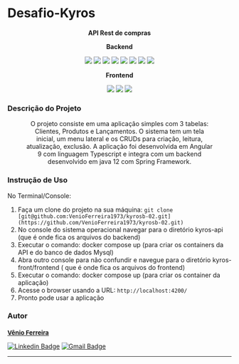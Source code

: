 <h1>Desafio-Kyros</h1>
<p align="center"><strong>API Rest de compras</strong></p>
<p align="center"><strong>Backend</strong></p>
<p align="center">
     <a alt="Java">
        <img src="https://img.shields.io/badge/Java-v12-blue.svg" />
    </a>
    <a alt="Spring Boot">
        <img src="https://img.shields.io/badge/Spring%20Boot-v2.2.2.RELEASE-brightgreen.svg" />
    </a>
    <a alt="Maven">
        <img src="https://img.shields.io/badge/Maven-v12-lightgreen.svg" />
    </a>
    <a alt="Mysql">
        <img src="https://img.shields.io/badge/Mysql-v8.0-orange.svg" />
    </a>
    <a alt="ModelMapper">
        <img src="https://img.shields.io/badge/ModelMapper-v2.3.0-darkblue.svg" />
    </a>
    <a alt="Spring-Fox">
        <img src="https://img.shields.io/badge/SpringFox-v2.9.2-blue.svg" />
    </a>
    <a alt="Flyway">
        <img src="https://img.shields.io/badge/Flyway-v6.0.8-red.svg">
    </a>
    <a alt="Lombok">
        <img src="https://img.shields.io/badge/Lombok-v1.18.30-green.svg">
    </a>
</p>

<p align="center"><strong>Frontend</strong></p>
<p align="center">
     <a alt="Angular">
        <img src="https://img.shields.io/badge/Angular-v9-blue.svg" />
    </a>
    <a alt="Typescript">
        <img src="https://img.shields.io/badge/Typescript-v3.8.3.RELEASE-brightgreen.svg" />
    </a>
    <a alt="Node">
        <img src="https://img.shields.io/badge/Node-v8.3.0-lightgreen.svg" />
    </a>
    
</p>



<h3>Descrição do Projeto</h3>
<figure>
<p align="center">
O projeto consiste em uma aplicação simples com 3 tabelas: Clientes, Produtos e Lançamentos.
O sistema tem um tela inicial, um menu lateral e os CRUDs para criação, leitura, atualização, exclusão.
A aplicação foi desenvolvida em Angular 9 com linguagem Typescript e integra com um backend desenvolvido em java 12 com Spring Framework.
</p>
</figure>

<h3>Instrução de Uso</h3>
<p>No Terminal/Console:</p>
<ol>
	<li>Faça um clone do projeto na sua máquina: <code>git clone [git@github.com:VenioFerreira1973/kyrosb-02.git](https://github.com/VenioFerreira1973/kyrosb-02.git)</code></li>
	<li>No console do sistema operacional navegar para o diretório kyros-api (que é onde fica os arquivos do backend)</li> 
	<li>Executar o comando: docker compose up (para criar os containers da API e do banco de dados Mysql)</li>
	<li>Abra outro console para não confundir e navegue para o diretório kyros-front/frontend ( que é onde fica os arquivos do frontend)</li>
	<li>Executar o comando: docker compose up (para criar os container da aplicação)</li>
	<li>Acesse o browser usando a URL: <code>http://localhost:4200/</code></li>
	<li>Pronto pode usar a aplicação</li>
	
</ol>

<h3>Autor</h3>

<a href="linkedin.com/in/vênio-ferreira-40ba9b3a/">
 <sub><b><h3>Vênio Ferreira</h3></b></sub></a> 
 
[![Linkedin Badge](https://img.shields.io/badge/-Vênio-blue?style=flat-square&logo=Linkedin&logoColor=white&link=linkedin.com/in/vênio-ferreira-40ba9b3a
)](linkedin.com/in/vênio-ferreira-40ba9b3a)
[![Gmail Badge](https://img.shields.io/badge/-venioferreira@yahoo.com.br-c14438?style=flat-square&logo=Gmail&logoColor=white&link=mailto:venioferreira@yahoo.com.br)](mailto:venioferreira@yahoo.com.br)
<hr>
